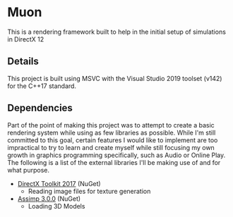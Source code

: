 # Muon
This is a rendering framework built to help in the initial setup of simulations in DirectX 12

## Details
This project is built using MSVC with the Visual Studio 2019 toolset (v142) for the C++17 standard.

## Dependencies
Part of the point of making this project was to attempt to create a basic rendering system while using as few libraries as possible. While I'm still committed to this goal, certain features I would like to implement are too impractical to try to learn and create myself while still focusing my own growth in graphics programming specifically, such as Audio or Online Play. The following is a list of the external libraries I'll be making use of and for what purpose.
* [DirectX Toolkit 2017](https://github.com/microsoft/DirectXTK) (NuGet)
  * Reading image files for texture generation
* [Assimp 3.0.0](http://www.assimp.org/) (NuGet)
  * Loading 3D Models
